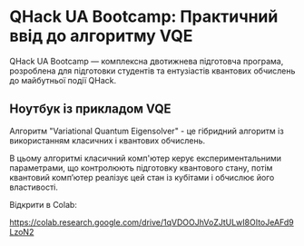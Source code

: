 # QHack UA Bootcamp: Практичний ввід до алгоритму VQE

QHack UA Bootcamp — комплексна двотижнева підготовча програма, розроблена для підготовки студентів та ентузіастів квантових обчислень до майбутньої події QHack. 

## Ноутбук із прикладом VQE

Алгоритм "Variational Quantum Eigensolver" - це гібридний алгоритм із використанням
класичних і квантових обчислень.

В цьому алгоритмі класичний комп'ютер керує експериментальними параметрами,
що контролюють підготовку квантового стану, потім квантовий комп’ютер реалізує
цей стан із кубітами і обчислює його властивості.

Відкрити в Colab:

https://colab.research.google.com/drive/1qVDOOJhVoZJtULwI8OItoJeAFd9LzoN2
